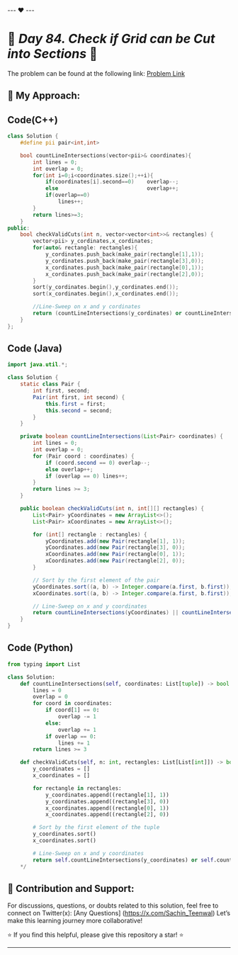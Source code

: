 --- ❤️ ---

# 🚀 _Day 84. Check if Grid can be Cut into Sections_ 🧠


The problem can be found at the following link: [Problem Link](https://leetcode.com/problems/check-if-grid-can-be-cut-into-sections/description/)

## 🎯 **My Approach:**


## Code(C++)
```cpp
class Solution {
    #define pii pair<int,int>

    bool countLineIntersections(vector<pii>& coordinates){
        int lines = 0;
        int overlap = 0;
        for(int i=0;i<coordinates.size();++i){
            if(coordinates[i].second==0)    overlap--;
            else                            overlap++;
            if(overlap==0)
                lines++;
        }
        return lines>=3;
    }
public:
    bool checkValidCuts(int n, vector<vector<int>>& rectangles) {
        vector<pii> y_cordinates,x_cordinates;
        for(auto& rectangle: rectangles){
            y_cordinates.push_back(make_pair(rectangle[1],1));
            y_cordinates.push_back(make_pair(rectangle[3],0));
            x_cordinates.push_back(make_pair(rectangle[0],1));
            x_cordinates.push_back(make_pair(rectangle[2],0));
        }
        sort(y_cordinates.begin(),y_cordinates.end());
        sort(x_cordinates.begin(),x_cordinates.end());

        //Line-Sweep on x and y cordinates
        return (countLineIntersections(y_cordinates) or countLineIntersections(x_cordinates));
    }
};
```

## Code (Java)

```java
import java.util.*;

class Solution {
    static class Pair {
        int first, second;
        Pair(int first, int second) {
            this.first = first;
            this.second = second;
        }
    }

    private boolean countLineIntersections(List<Pair> coordinates) {
        int lines = 0;
        int overlap = 0;
        for (Pair coord : coordinates) {
            if (coord.second == 0) overlap--;
            else overlap++;
            if (overlap == 0) lines++;
        }
        return lines >= 3;
    }

    public boolean checkValidCuts(int n, int[][] rectangles) {
        List<Pair> yCoordinates = new ArrayList<>();
        List<Pair> xCoordinates = new ArrayList<>();

        for (int[] rectangle : rectangles) {
            yCoordinates.add(new Pair(rectangle[1], 1));
            yCoordinates.add(new Pair(rectangle[3], 0));
            xCoordinates.add(new Pair(rectangle[0], 1));
            xCoordinates.add(new Pair(rectangle[2], 0));
        }

        // Sort by the first element of the pair
        yCoordinates.sort((a, b) -> Integer.compare(a.first, b.first));
        xCoordinates.sort((a, b) -> Integer.compare(a.first, b.first));

        // Line-Sweep on x and y coordinates
        return countLineIntersections(yCoordinates) || countLineIntersections(xCoordinates);
    }
}
```

## Code (Python)

```python
from typing import List

class Solution:
    def countLineIntersections(self, coordinates: List[tuple]) -> bool:
        lines = 0
        overlap = 0
        for coord in coordinates:
            if coord[1] == 0:
                overlap -= 1
            else:
                overlap += 1
            if overlap == 0:
                lines += 1
        return lines >= 3

    def checkValidCuts(self, n: int, rectangles: List[List[int]]) -> bool:
        y_coordinates = []
        x_coordinates = []

        for rectangle in rectangles:
            y_coordinates.append((rectangle[1], 1))
            y_coordinates.append((rectangle[3], 0))
            x_coordinates.append((rectangle[0], 1))
            x_coordinates.append((rectangle[2], 0))

        # Sort by the first element of the tuple
        y_coordinates.sort()
        x_coordinates.sort()

        # Line-Sweep on x and y coordinates
        return self.countLineIntersections(y_coordinates) or self.countLineIntersections(x_coordinates)
    */
```



## 🎯 **Contribution and Support:**

For discussions, questions, or doubts related to this solution, feel free to connect on Twitter(x): [Any Questions] (https://x.com/Sachin_Teenwal) Let’s make this learning journey more collaborative!

⭐ If you find this helpful, please give this repository a star! ⭐

---
